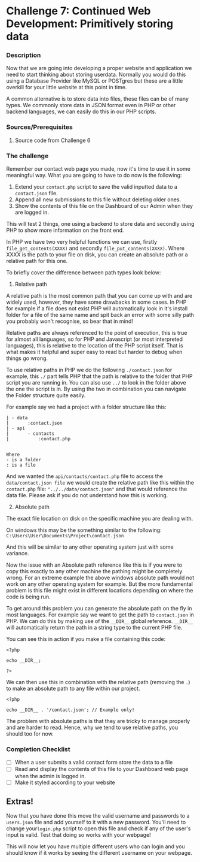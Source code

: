 # Challenge 7: Continued Web Development: Primitively storing data

### Description

Now that we are going into developing a proper website and application we need to start thinking about storing userdata.
Normally you would do this using a Database Provider like MySQL or POSTgres but these are a little overkill for your
little website at this point in time.

A common alternative is to store data into files, these files can be of many types. We commonly store data in JSON
format even in PHP or other backend languages, we can easily do this in our PHP scripts.

### Sources/Prerequisites

1. Source code from Challenge 6

### The challenge

Remember our contact web page you made, now it's time to use it in some meaningful way. What you are going to have to do
now is the following:

1. Extend your `contact.php` script to save the valid inputted data to a `contact.json` file.
2. Append all new submissions to this file without deleting older ones.
3. Show the contents of this file on the Dashboard of our Admin when they are logged in.

This will test 2 things, one using a backend to store data and secondly using PHP to show more information on the front
end.

In PHP we have two very helpful functions we can use, firstly `file_get_contents(XXXX)` and
secondly `file_put_contents(XXXX)`. Where XXXX is the path to your file on disk, you can create an absolute path or a
relative path for this one.

To briefly cover the difference between path types look below:

1. Relative path

A relative path is the most common path that you can come up with and are widely used, however, they have some drawbacks
in some cases. In PHP for example if a file does not exist PHP will automatically look in it's install folder for a file
of the same name and spit back an error with some silly path you probably won't recognise, so bear that in mind!

Relative paths are always referenced to the point of execution, this is true for almost all languages, so for PHP and
Javascript (or most interpreted languages), this is relative to the location of the PHP script itself. That is what
makes it helpful and super easy to read but harder to debug when things go wrong.

To use relative paths in PHP we do the following `./contact.json` for example, this `./` part tells PHP that the path is
relative to the folder that PHP script you are running in. You can also use `../` to look in the folder above the one
the script is in. By using the two in combination you can navigate the Folder structure quite easily.

For example say we had a project with a folder structure like this:

```
| - data
|       :contact.json
| - api
|       - contacts
|           :contact.php


Where  
- is a folder
: is a file 
```

And we wanted the `api/contacts/contact.php` file to access the `data/contact.json file` we would create the relative
path like this within the `contact.php` file: `"../../data/contact.json"` and that would reference the data file. Please
ask if you do not understand how this is working.

2. Absolute path

The exact file location on disk on the specific machine you are dealing with.

On windows this may be the something similar to the following:
`C:\Users\User\Documents\Project\contact.json`

And this will be similar to any other operating system just with some variance.

Now the issue with an Absolute path reference like this is if you were to copy this exactly to any other machine the
pathing might be completely wrong. For an extreme example the above windows absolute path would not work on any other
operating system for example. But the more fundamental problem is this file might exist in different locations depending
on where the code is being run.

To get around this problem you can generate the absolute path on the fly in most languages. For example say we want to
get the path to `contact.json` in PHP. We can do this by making use of the `__DIR__` global reference. `__DIR__` will
automatically return the path in a string type to the current PHP file.

You can see this in action if you make a file containing this code:

```injectablephp
<?php

echo __DIR__;

?>

```

We can then use this in combination with the relative path (removing the `.`) to make an absolute path to any file
within our project.

```injectablephp
<?php

echo __DIR__ . '/contact.json'; // Example only!

```

The problem with absolute paths is that they are tricky to manage properly and are harder to read. Hence, why we tend to
use relative paths, you should too for now.

### Completion Checklist

- [ ] When a user submits a valid contact form store the data to a file
- [ ] Read and display the contents of this file to your Dashboard web page when the admin is logged in.
- [ ] Make it styled according to your website

## Extras!

Now that you have done this move the valid username and passwords to a `users.json` file and add yourself to it with a
new password. You'll need to change your`login.php` script to open this file and check if any of the user's input is
valid. Test that doing so works with your webpage!

This will now let you have multiple different users who can login and you should know if it works by seeing the
different username on your webpage.
